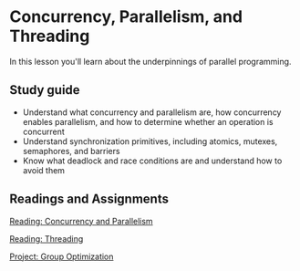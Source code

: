 # Concurrency, Parallelism, and Threading

In this lesson you'll learn about the underpinnings of parallel programming.

## Study guide

- Understand what concurrency and parallelism are, how concurrency enables parallelism, and how to determine whether an operation is concurrent
- Understand synchronization primitives, including atomics, mutexes, semaphores, and barriers
- Know what deadlock and race conditions are and understand how to avoid them

## Readings and Assignments

[Reading: Concurrency and Parallelism](../readings/concurrency-and-parallelism.md)

[Reading: Threading](../readings/threading.md)

[Project: Group Optimization](../project/phase5.md)